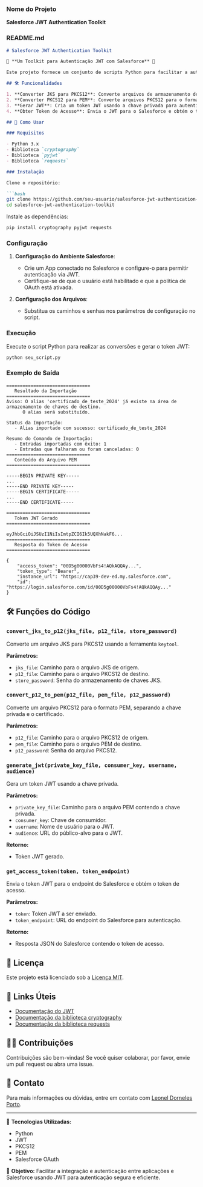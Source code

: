 ### Nome do Projeto

**Salesforce JWT Authentication Toolkit**

### README.md

```markdown
# Salesforce JWT Authentication Toolkit

🔐 **Um Toolkit para Autenticação JWT com Salesforce** 🔐

Este projeto fornece um conjunto de scripts Python para facilitar a autenticação via JWT com Salesforce. Ele inclui funcionalidades para converter arquivos JKS para PKCS12, PKCS12 para PEM, gerar tokens JWT e obter tokens de acesso da Salesforce.

## 🛠️ Funcionalidades

1. **Converter JKS para PKCS12**: Converte arquivos de armazenamento de chaves JKS para o formato PKCS12.
2. **Converter PKCS12 para PEM**: Converte arquivos PKCS12 para o formato PEM, separando a chave privada e o certificado.
3. **Gerar JWT**: Cria um token JWT usando a chave privada para autenticação.
4. **Obter Token de Acesso**: Envia o JWT para o Salesforce e obtém o token de acesso.

## 🚀 Como Usar

### Requisitos

- Python 3.x
- Biblioteca `cryptography`
- Biblioteca `pyjwt`
- Biblioteca `requests`

### Instalação

Clone o repositório:

```bash
git clone https://github.com/seu-usuario/salesforce-jwt-authentication-toolkit.git
cd salesforce-jwt-authentication-toolkit
```

Instale as dependências:

```bash
pip install cryptography pyjwt requests
```

### Configuração

1. **Configuração do Ambiente Salesforce**:
    - Crie um App conectado no Salesforce e configure-o para permitir autenticação via JWT.
    - Certifique-se de que o usuário está habilitado e que a política de OAuth está ativada.

2. **Configuração dos Arquivos**:
    - Substitua os caminhos e senhas nos parâmetros de configuração no script.

### Execução

Execute o script Python para realizar as conversões e gerar o token JWT:

```bash
python seu_script.py
```

### Exemplo de Saída

```plaintext
===============================
   Resultado da Importação
===============================
Aviso: O alias 'certificado_de_teste_2024' já existe na área de armazenamento de chaves de destino.
      O alias será substituído.

Status da Importação:
   - Alias importado com sucesso: certificado_de_teste_2024

Resumo do Comando de Importação:
   - Entradas importadas com êxito: 1
   - Entradas que falharam ou foram canceladas: 0
===============================
   Conteúdo do Arquivo PEM
===============================

-----BEGIN PRIVATE KEY-----
...
-----END PRIVATE KEY-----
-----BEGIN CERTIFICATE-----
...
-----END CERTIFICATE-----

===============================
   Token JWT Gerado
===============================

eyJhbGciOiJSUzI1NiIsImtpZCI6Ik5UQXhNakF6...
===============================
   Resposta do Token de Acesso
===============================

{
    "access_token": "00D5g00000VbFs4!AQkAQQAy...",
    "token_type": "Bearer",
    "instance_url": "https://cap39-dev-ed.my.salesforce.com",
    "id": "https://login.salesforce.com/id/00D5g00000VbFs4!AQkAQQAy..."
}
```

## 🛠️ Funções do Código

### `convert_jks_to_p12(jks_file, p12_file, store_password)`

Converte um arquivo JKS para PKCS12 usando a ferramenta `keytool`.

**Parâmetros:**
- `jks_file`: Caminho para o arquivo JKS de origem.
- `p12_file`: Caminho para o arquivo PKCS12 de destino.
- `store_password`: Senha do armazenamento de chaves JKS.

### `convert_p12_to_pem(p12_file, pem_file, p12_password)`

Converte um arquivo PKCS12 para o formato PEM, separando a chave privada e o certificado.

**Parâmetros:**
- `p12_file`: Caminho para o arquivo PKCS12 de origem.
- `pem_file`: Caminho para o arquivo PEM de destino.
- `p12_password`: Senha do arquivo PKCS12.

### `generate_jwt(private_key_file, consumer_key, username, audience)`

Gera um token JWT usando a chave privada.

**Parâmetros:**
- `private_key_file`: Caminho para o arquivo PEM contendo a chave privada.
- `consumer_key`: Chave de consumidor.
- `username`: Nome de usuário para o JWT.
- `audience`: URL do público-alvo para o JWT.

**Retorno:**
- Token JWT gerado.

### `get_access_token(token, token_endpoint)`

Envia o token JWT para o endpoint do Salesforce e obtém o token de acesso.

**Parâmetros:**
- `token`: Token JWT a ser enviado.
- `token_endpoint`: URL do endpoint do Salesforce para autenticação.

**Retorno:**
- Resposta JSON do Salesforce contendo o token de acesso.

## 📜 Licença

Este projeto está licenciado sob a [Licença MIT](LICENSE).

## 🔗 Links Úteis

- [Documentação do JWT](https://jwt.io/)
- [Documentação da biblioteca cryptography](https://cryptography.io/)
- [Documentação da biblioteca requests](https://requests.readthedocs.io/)

## 👨‍💻 Contribuições

Contribuições são bem-vindas! Se você quiser colaborar, por favor, envie um pull request ou abra uma issue.

## 💬 Contato

Para mais informações ou dúvidas, entre em contato com [Leonel Dorneles Porto](mailto:leoneldornelesporto@outlook.com.br).

---

🔧 **Tecnologias Utilizadas:**
- Python
- JWT
- PKCS12
- PEM
- Salesforce OAuth

🚀 **Objetivo:**
Facilitar a integração e autenticação entre aplicações e Salesforce usando JWT para autenticação segura e eficiente.
